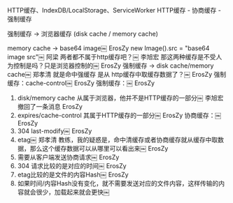 HTTP缓存、IndexDB/LocalStorage、ServiceWorker
HTTP缓存 - 协商缓存 - 强制缓存

强制缓存 -> 浏览器缓存 (disk cache / memory cache)

 memory cache -> base64 image￼
ErosZy
new Image().src = "base64 image src"￼
阿梁
两者都不属于http缓存吧？￼
李旭宏
那这两种缓存是不受人为控制是吗？只是浏览器控制的￼
ErosZy
强制缓存 -> disk cache/memory cache￼
郑孝清
就是命中强缓存 是从 http缓存中取缓存数据了？￼
ErosZy
强制缓存：cache-control￼
ErosZy
强制缓存：￼
ErosZy
1. disk/memory cache 从属于浏览器，他并不是HTTP缓存的一部分￼
李旭宏撤回了一条消息
ErosZy
2. expires/cache-control 其属于HTTP缓存的一部分￼
ErosZy
协商缓存：￼
ErosZy
1. 304 last-modify￼
ErosZy
2. etag￼
郑孝清
教练，我的疑惑是，命中清缓存或者协商缓存就从缓存中取数据，那么这个缓存数据可以从哪里可以看出来￼
ErosZy
1. 需要从客户端发送协商请求￼
ErosZy
2. 304 请求比较的是对应的时间￼
ErosZy
3. etag比较的是文件的内容Hash￼
ErosZy
4. 如果时间/内容Hash没有变化，就不需要发送对应的文件内容，这样传输的内容就会很少，加载起来就会更快￼